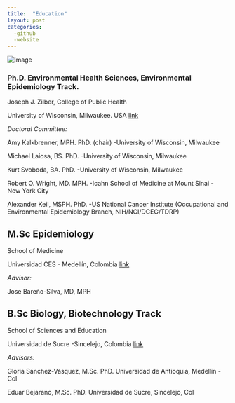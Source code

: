 ```yaml
---
title:  "Education"
layout: post
categories: 
  -github
  -website
---
```


![image](https://github.com/victorflorez/victorflorez.github.io/assets/100101223/fce0873b-e686-48cf-a337-da772af6152e)


### Ph.D. Environmental Health Sciences, Environmental Epidemiology Track.  

Joseph J. Zilber, College of Public Health

University of Wisconsin, Milwaukee. USA [link](https://www.uwm.edu)

*Doctoral Committee:* 

Amy Kalkbrenner, MPH. PhD. (chair) -University of Wisconsin, Milwaukee

Michael Laiosa, BS. PhD. -University of Wisconsin, Milwaukee

Kurt Svoboda, BA. PhD. -University of Wisconsin, Milwaukee

Robert O. Wright, MD. MPH. -Icahn School of Medicine at Mount Sinai - New York City

Alexander Keil, MSPH. PhD. -US National Cancer Institute (Occupational and Environmental Epidemiology Branch, NIH/NCI/DCEG/TDRP)


## M.Sc Epidemiology

School of Medicine

Universidad CES - Medellín, Colombia [link](https://www.ces.edu.co)

*Advisor:* 

Jose Bareño-Silva, MD, MPH


## B.Sc Biology, Biotechnology Track

School of Sciences and Education

Universidad de Sucre -Sincelejo, Colombia [link](https://www.unisucre.edu.co)

*Advisors:* 

Gloria Sánchez-Vásquez, M.Sc. PhD. Universidad de Antioquia, Medellin -Col

Eduar Bejarano, M.Sc. PhD. Universidad de Sucre, Sincelejo, Col
